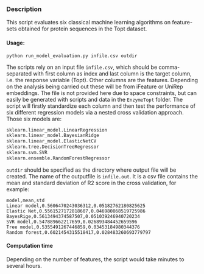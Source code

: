 ### Description
This script evaluates six classical machine learning algorithms on feature-sets obtained for protein sequences in the Topt dataset.

#### Usage:  
```
python run_model_evaluation.py infile.csv outdir
```

The scripts rely on an input file `infile.csv`, which should be comma-separated with first column as index and last column is the target column, i.e. the response variable (Topt). Other columns are the features. Depending on the analysis being carried out these will be from iFeature or UniRep embeddings. The file is not provided here due to space constraints, but can easily be generated with scripts and data in the `EnzymeTopt` folder. The script will firstly standardize each column and then test the performance of six different regression models via a nested cross validation approach. Those six models are:

```python
sklearn.linear_model.LinearRegression
sklearn.linear_model.BayesianRidge
sklearn.linear_model.ElasticNetCV
sklearn.tree.DecisionTreeRegressor
sklearn.svm.SVR
sklearn.ensemble.RandomForestRegressor
```

`outdir` should be specified as the directory where output file will be created. The name of the outputfile is `infile.out`. It is a csv file contains the mean and standard deviation of R2 score in the cross validation, for example:
```
model,mean,std
Linear model,0.5606470243036312,0.05182762180825625
Elastic Net,0.5561527172818607,0.046980868519725986
BayesRige,0.5613494374587507,0.051039246940720234
SVR model,0.547889662217659,0.026893484452659596
Tree model,0.5355491267446859,0.03453184980344376
Random forest,0.6021454315518417,0.028483260693779797
```

#### Computation time
Depending on the number of features, the script would take minutes to several hours.
